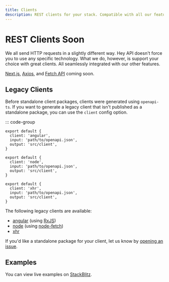 ```yaml
---
title: Clients
description: REST clients for your stack. Compatible with all our features.
---
```


# REST Clients <span class="soon">Soon</span>

We all send HTTP requests in a slightly different way. Hey API doesn't force you to use any specific technology. What we do, however, is support your choice with great clients. All seamlessly integrated with our other features.

[Next.js](https://nextjs.org/), [Axios](https://axios-http.com/), and [Fetch API](https://developer.mozilla.org/docs/Web/API/Fetch_API) coming soon.

## Legacy Clients

Before standalone client packages, clients were generated using `openapi-ts`. If you want to generate a legacy client that isn't published as a standalone package, you can use the `client` config option.

::: code-group

```js{2} [angular]
export default {
  client: 'angular',
  input: 'path/to/openapi.json',
  output: 'src/client',
}
```

```js{2} [node]
export default {
  client: 'node',
  input: 'path/to/openapi.json',
  output: 'src/client',
}
```

```js{2} [xhr]
export default {
  client: 'xhr',
  input: 'path/to/openapi.json',
  output: 'src/client',
}
```

The following legacy clients are available:

- [angular](https://angular.io/) (using [RxJS](https://rxjs.dev/))
- [node](https://nodejs.org/) (using [node-fetch](https://www.npmjs.com/package/node-fetch))
- [xhr](https://developer.mozilla.org/docs/Web/API/XMLHttpRequest)

If you'd like a standalone package for your client, let us know by [opening an issue](https://github.com/hey-api/openapi-ts/issues).

## Examples

You can view live examples on [StackBlitz](https://stackblitz.com/orgs/github/hey-api/collections/openapi-ts-examples).
